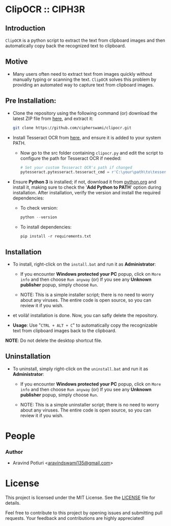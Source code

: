 # ClipOCR :: CIPH3R

## Introduction

`ClipOCR` is a python script to extract the text from clipboard images and then automatically copy back the recognized text to clipboard.

## Motive

- Many users often need to extract text from images quickly without manually typing or scanning the text. `ClipOCR` solves this problem by providing an automated way to capture text from clipboard images.
  
## Pre Installation:

- Clone the repository using the following command (or) download the latest ZIP file from [here](https://codeload.github.com/cipherswami/clipocr/zip/refs/heads/main), and extract it:

    ```sh
    git clone https://github.com/cipherswami/clipocr.git
    ```

- Install Tesseract OCR from [here](https://github.com/tesseract-ocr/tesseract), and ensure it is added to your system PATH.

  - Now go to the src folder containing `clipocr.py` and edit the script to configure the path for Tesseract OCR if needed:

    ```python
    # Set your custom Tesseract OCR's path if changed
    pytesseract.pytesseract.tesseract_cmd = r'C:\your\path\to\tesseract.exe'
    ```
- Ensure **Python 3** is installed; if not, download it from [python.org](https://www.python.org/downloads/) and install it, making sure to check the '**Add Python to PATH**' option during installation. After installation, verify the version and install the required dependencies:

    - To check version:
      ```powershell
      python --version
      ```
    - To install dependencies:
      ```
      pip install -r requirements.txt
      ```

## Installation

- To install, right-click on the `install.bat` and run it as **Administrator**:

  - If you encounter **Windows protected your PC** popup, click on `More info` and then choose `Run anyway` (or) If you see any **Unknown publisher** popup, simply choose `Run`.

  - NOTE: This is a simple installer script; there is no need to worry about any viruses. The entire code is open source, so you can review it if you wish.

- et voilà! installation is done. Now, you can safly delete the repository.

- **Usage**: Use "`CTRL + ALT + C`" to automatically copy the recognizable text from clipboard images back to the clipboard.
  
**NOTE**: Do not delete the desktop shortcut file.

## Uninstallation

- To uninstall, simply right-click on the `uninstall.bat` and run it as **Administrator**:

  - If you encounter **Windows protected your PC** popup, click on `More info` and then choose `Run anyway` (or) If you see any **Unknown publisher** popup, simply choose `Run`.

  - NOTE: This is a simple uninstaller script; there is no need to worry about any viruses. The entire code is open source, so you can review it if you wish.

# People

### Author
- Aravind Potluri \<aravindswami135@gmail.com\>

# License

This project is licensed under the MIT License. See the [LICENSE](LICENSE) file for details.

Feel free to contribute to this project by opening issues and submitting pull requests. Your feedback and contributions are highly appreciated!
